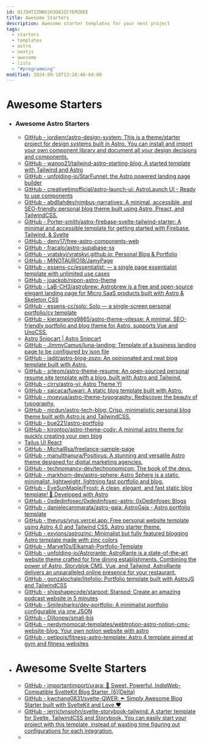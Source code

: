```yaml
---
id: 01J5HTZZNNX2H3DA3ZCYEMZ0EE
title: Awesome Starters
description: Awesome starter templates for your next project
tags:
  - starters
  - templates
  - astro
  - nextjs
  - awesome
  - lists
  - "#programming"
modified: 2024-09-18T13:26:48-04:00
---
```

# Awesome Starters
- ### Awesome Astro Starters
	- [GitHub - jordienr/astro-design-system: This is a theme/starter project for design systems built in Astro. You can install and import your own component library and document all your design decisions and components.](https://github.com/jordienr/astro-design-system)
	- [GitHub - wanoo21/tailwind-astro-starting-blog: A started template with Tailwind and Astro](https://github.com/wanoo21/tailwind-astro-starting-blog)
	- [GitHub - unfolding-io/StarFunnel: the Astro powered landing page builder](https://github.com/unfolding-io/StarFunnel)
	- [GitHub - creativetimofficial/astro-launch-ui: AstroLaunch UI - Ready to use components](https://github.com/creativetimofficial/astro-launch-ui)
	- [GitHub - abdllahdev/nimbus-narratives: A minimal, accessible, and SEO-friendly personal blog theme built using Astro, Preact, and TailwindCSS.](https://github.com/abdllahdev/nimbus-narratives)
	- [GitHub - Porter-smith/astro-firebase-svelte-tailwind-starter: A minimal and accessible template for getting started with Firebase, Tailwind, & Svelte](https://github.com/Porter-smith/astro-firebase-svelte-tailwind-starter)
	- [GitHub - denv17/free-astro-components-web](https://github.com/denv17/free-astro-components-web)
	- [GitHub - fracalo/astro-supabase-ss](https://github.com/fracalo/astro-supabase-ss)
	- [GitHub - vratskyi/vratskyi.github.io: Personal Blog & Portfolio](https://github.com/vratskyi/vratskyi.github.io)
	- [GitHub - MINOTAURO18/JamyPage](https://github.com/MINOTAURO18/JamyPage)
	- [GitHub - essens-cc/essentialist: — a single page essentialist template with unlimited use cases](https://github.com/essens-cc/essentialist)
	- [GitHub - joackob/nipon-astro-theme](https://github.com/joackob/nipon-astro-theme)
	- [GitHub - LaB-CH3/astrobrew: Astrobrew is a free and open-source elegant landing page for Micro SaaS products built with Astro & Skeleton CSS](https://github.com/LaB-CH3/astrobrew)
	- [GitHub - essens-cc/solo: Solo — a single-screen personal portfolio/cv template](https://github.com/essens-cc/solo)
	- [GitHub - kieranwong9865/astro-theme-vitesse: A minimal, SEO-friendly portfolio and blog theme for Astro, supports Vue and UnoCSS.](https://github.com/kieranwong9865/astro-theme-vitesse)
	- [Astro Snipcart | Astro Snipcart](https://astro-snipcart.vercel.app/)
	- [GitHub - JimmyCamus/luna-landing: Template of a business landing page to be configured by json file](https://github.com/JimmyCamus/luna-landing)
	- [GitHub - ladit/astro-blog-zozo: An opinionated and neat blog template built with Astro.](https://github.com/ladit/astro-blog-zozo)
	- [GitHub - srleom/astro-theme-resume: An open-sourced personal resume site template with a blog, built with Astro and Tailwind.](https://github.com/srleom/astro-theme-resume)
	- [GitHub - cirry/astro-yi: Astro Theme YI](https://github.com/cirry/astro-yi)
	- [GitHub - saicaca/fuwari: A static blog template built with Astro.](https://github.com/saicaca/fuwari)
	- [GitHub - moeyua/astro-theme-typography: Rediscover the beauty of typography.](https://github.com/Moeyua/astro-theme-typography)
	- [GitHub - nicdun/astro-tech-blog: Crisp, minimalistic personal blog theme built with Astro.js and TailwindCSS.](https://github.com/nicdun/astro-tech-blog)
	- [GitHub - bue221/astro-portfolio](https://github.com/bue221/astro-portfolio)
	- [GitHub - kirontoo/astro-theme-cody: A minimal astro theme for quickly creating your own blog](https://github.com/kirontoo/astro-theme-cody)
	- [Tailus UI React](https://ui.tailus.io/)
	- [GitHub - MichalRsa/freelance-sample-page](https://github.com/MichalRsa/freelance-sample-page)
	- [GitHub - manulthanura/Positivus: A stunning and versatile Astro theme designed for digital marketing agencies.](https://github.com/manulthanura/Positivus)
	- [GitHub - technomancy-dev/technonomicon: The book of the devs.](https://github.com/technomancy-dev/technonomicon)
	- [GitHub - markhorn-dev/astro-sphere: Astro Sphere is a static, minimalist, lightweight, lightning fast portfolio and blog.](https://github.com/markhorn-dev/astro-sphere)
	- [GitHub - EveSunMaple/Frosti: A clean, elegant, and fast static blog template! 🚀 Developed with Astro](https://github.com/EveSunMaple/Frosti)
	- [GitHub - 0xdedinfosec/0xdedinfosec-astro: 0xDedinfosec Blogs](https://github.com/0xdedinfosec/0xdedinfosec-astro)
	- [GitHub - danielecammarata/astro-gaia: AstroGaia - Astro portfolio template](https://github.com/danielecammarata/astro-gaia)
	- [GitHub - thevrus/vrus.vercel.app: Free personal website template using Astro 4.0 and Tailwind CSS. Astro starter theme.](https://github.com/thevrus/vrus.vercel.app)
	- [GitHub - exylons/astrozinc: Minimalist but fully featured blogging Astro template made with zinc colors](https://github.com/exylons/astrozinc)
	- [GitHub - Marve10s/Elkamali-Portfolio-Template](https://github.com/Marve10s/Elkamali-Portfolio-Template)
	- [GitHub - unfolding-io/Astrorante: AstroRante is a state-of-the-art website theme crafted for fine dining establishments. Combining the power of Astro, Storyblok CMS, Vue, and Tailwind, AstroRante delivers an unparalleled online presence for your restaurant.](https://github.com/unfolding-io/Astrorante)
	- [GitHub - gonzalochale/litefolio: Portfolio template built with AstroJS and TailwindCSS](https://github.com/gonzalochale/litefolio)
	- [GitHub - shipshapecode/starpod: Starpod: Create an amazing podcast website in 5 minutes](https://github.com/shipshapecode/starpod)
	- [GitHub - Smilesharks/dev-portfolio: A minimalist portfolio configurable via one JSON](https://github.com/Smilesharks/dev-portfolio)
	- [GitHub - Dillonpw/small-bis](https://github.com/Dillonpw/small-bis)
	- [GitHub - nerdymomocat-templates/webtrotion-astro-notion-cms-website-blog: Your own notion website with astro](https://github.com/nerdymomocat-templates/webtrotion-astro-notion-cms-website-blog)
	- [GitHub - petipois/fitness-astro-template: Astro 4 template aimed at gym and fitness websites](https://github.com/petipois/fitness-astro-template)
- # Awesome Svelte Starters
	- [GitHub - importantimport/urara: 🌸 Sweet, Powerful, IndieWeb-Compatible SvelteKit Blog Starter. \[δ\](Delta)](https://github.com/importantimport/urara)
	- [GitHub - kwchang0831/svelte-QWER: ✒︎ Simply Awesome Blog Starter built with SvelteKit and Love ❤](https://github.com/kwchang0831/svelte-QWER)
	- [GitHub - jerriclynsjohn/svelte-storybook-tailwind: A starter template for Svelte, TailwindCSS and Storybook. You can easily start your project with this template, instead of wasting time figuring out configurations for each integration.](https://github.com/jerriclynsjohn/svelte-storybook-tailwind)
	- 